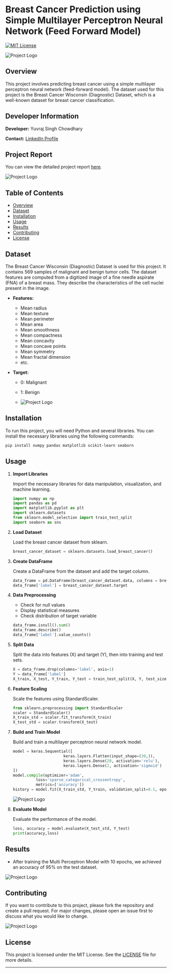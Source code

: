 

# Breast Cancer Prediction using Simple Multilayer Perceptron Neural Network (Feed Forward Model)

[![MIT License](https://img.shields.io/badge/License-MIT-blue.svg)](https://opensource.org/licenses/MIT)

![Project Logo](source/2.png)

## Overview

This project involves predicting breast cancer using a simple multilayer perceptron neural network (feed-forward model). The dataset used for this project is the Breast Cancer Wisconsin (Diagnostic) Dataset, which is a well-known dataset for breast cancer classification.

## Developer Information

**Developer:** Yuvraj Singh Chowdhary

**Contact:** [LinkedIn Profile](https://www.linkedin.com/in/yuvraj-singh-chowdhary/)

## Project Report

You can view the detailed project report [here](https://www.canva.com/design/DAGIHev6_gE/iTzHPPaV3fkjKvmvJkS1ag/view).

![Project Logo](source/1.png)

## Table of Contents

- [Overview](#overview)
- [Dataset](#dataset)
- [Installation](#installation)
- [Usage](#usage)
- [Results](#results)
- [Contributing](#contributing)
- [License](#license)

## Dataset

The Breast Cancer Wisconsin (Diagnostic) Dataset is used for this project. It contains 569 samples of malignant and benign tumor cells. The dataset features are computed from a digitized image of a fine needle aspirate (FNA) of a breast mass. They describe the characteristics of the cell nuclei present in the image.

- **Features:**
  - Mean radius
  - Mean texture
  - Mean perimeter
  - Mean area
  - Mean smoothness
  - Mean compactness
  - Mean concavity
  - Mean concave points
  - Mean symmetry
  - Mean fractal dimension
  - etc.

- **Target:**
  - 0: Malignant
  - 1: Benign
 
  - ![Project Logo](source/3.webp)

## Installation

To run this project, you will need Python and several libraries. You can install the necessary libraries using the following commands:

```bash
pip install numpy pandas matplotlib scikit-learn seaborn
```

## Usage

1. **Import Libraries**

    Import the necessary libraries for data manipulation, visualization, and machine learning.

    ```python
    import numpy as np
    import pandas as pd
    import matplotlib.pyplot as plt
    import sklearn.datasets
    from sklearn.model_selection import train_test_split
    import seaborn as sns
    ```

2. **Load Dataset**

    Load the breast cancer dataset from sklearn.

    ```python
    breast_cancer_dataset = sklearn.datasets.load_breast_cancer()
    ```

3. **Create DataFrame**

    Create a DataFrame from the dataset and add the target column.

    ```python
    data_frame = pd.DataFrame(breast_cancer_dataset.data, columns = breast_cancer_dataset.feature_names)
    data_frame['label'] = breast_cancer_dataset.target
    ```

4. **Data Preprocessing**

    - Check for null values
    - Display statistical measures
    - Check distribution of target variable

    ```python
    data_frame.isnull().sum()
    data_frame.describe()
    data_frame['label'].value_counts()
    ```

5. **Split Data**

    Split the data into features (X) and target (Y), then into training and test sets.

    ```python
    X = data_frame.drop(columns='label', axis=1)
    Y = data_frame['label']
    X_train, X_test, Y_train, Y_test = train_test_split(X, Y, test_size=0.2, random_state=2)
    ```

6. **Feature Scaling**

    Scale the features using StandardScaler.

    ```python
    from sklearn.preprocessing import StandardScaler
    scaler = StandardScaler()
    X_train_std = scaler.fit_transform(X_train)
    X_test_std = scaler.transform(X_test)
    ```

7. **Build and Train Model**

    Build and train a multilayer perceptron neural network model.

    ```python
    model = keras.Sequential([
                          keras.layers.Flatten(input_shape=(30,)),
                          keras.layers.Dense(20, activation='relu'),
                          keras.layers.Dense(2, activation='sigmoid')
    ])
    model.compile(optimizer='adam',
              loss='sparse_categorical_crossentropy',
              metrics=['accuracy'])
    history = model.fit(X_train_std, Y_train, validation_split=0.1, epochs=10)
    
    ```

    ![Project Logo](source/4.png)

8. **Evaluate Model**

    Evaluate the performance of the model.

    ```python
    loss, accuracy = model.evaluate(X_test_std, Y_test)
    print(accuracy,loss)

    ```

## Results

- After training the Multi Perceptron Model with 10 epochs, we achieved an accuracy of 95% on the test dataset.

 ![Project Logo](source/5.png)

## Contributing

If you want to contribute to this project, please fork the repository and create a pull request. For major changes, please open an issue first to discuss what you would like to change.

 ![Project Logo](source/6.png)


## License

This project is licensed under the MIT License. See the [LICENSE](LICENSE) file for more details.

---

